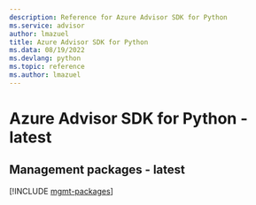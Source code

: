 ```yaml
---
description: Reference for Azure Advisor SDK for Python
ms.service: advisor
author: lmazuel
title: Azure Advisor SDK for Python
ms.data: 08/19/2022
ms.devlang: python
ms.topic: reference
ms.author: lmazuel
---
```

# Azure Advisor SDK for Python - latest

## Management packages - latest
[!INCLUDE [mgmt-packages](advisor-mgmt-index.md)]